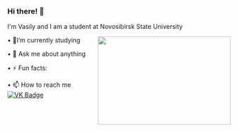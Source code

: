 ### Hi there! 👋
<div>
<p> I'm Vasily and I am a student at Novosibirsk State University </p>
</div>

<body>
<img src="https://media.giphy.com/media/ToMjGpyHdJiioVfdtK0/giphy.gif" align="right" width="300" height="200" />
 <p>  &#149 🌱I’m currently studying </p>
 <p>  &#149 💬 Ask me about anything </p>
 <p>  &#149 ⚡ Fun facts: </p>
</body>

<div id="badges">
  <p> &#149 📫 How to reach me    
  <a href="https://vk.com/vasiliykrukovskiy">
    <img src="https://img.shields.io/badge/VK-blue?style=for-the-badge&logo=vk&logoColor=white" alt="VK Badge" align="center"/>
  </a>
  </p>
</div>  



